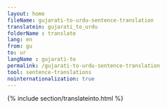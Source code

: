 ```yaml
---
layout: home
fileName: gujarati-to-urdu-sentence-translation
translatein: gujarati_to_urdu
folderName : translate
lang: en
from: gu
to: ur
langName : gujarati-to
permalink: /gujarati-to-urdu-sentence-translation
tool: sentence-translations
nointernationalization: true
---
```

{% include section/translateinto.html %}
